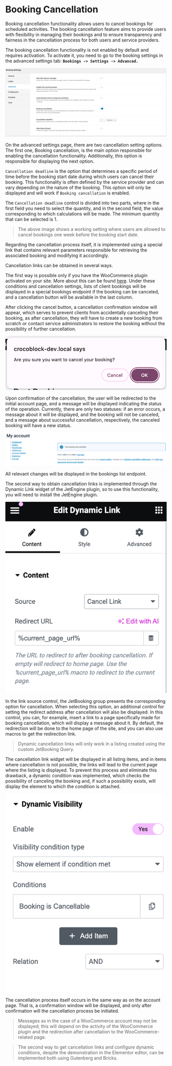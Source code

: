 # Booking Cancellation

Booking cancellation functionality allows users to cancel bookings for scheduled activities. The booking cancellation feature aims to provide users with flexibility in managing their bookings and to ensure transparency and fairness in the cancellation process for both users and service providers.

The booking cancellation functionality is not enabled by default and requires activation. To activate it, you need to go to the booking settings in the advanced settings tab: **`Bookings -> Settings -> Advanced.`**

![Booking Cancellation Settings](/06-jet-booking/03-features/02-booking-cancellation/assets/booking-cancellation-settings.png "Booking Cancellation Settings")

On the advanced settings page, there are two cancellation setting options. The first one, Booking cancellation, is the main option responsible for enabling the cancellation functionality. Additionally, this option is responsible for displaying the next option.

`Cancellation deadline` is the option that determines a specific period of time before the booking start date during which users can cancel their booking. This functionality is often defined by the service provider and can vary depending on the nature of the booking. This option will only be displayed and will work if `Booking cancellation` is enabled.

The `Cancellation deadline` control is divided into two parts, where in the first field you need to select the quantity, and in the second field, the value corresponding to which calculations will be made. The minimum quantity that can be selected is 1.

> The above image shows a working setting where users are allowed to cancel bookings one week before the booking start date.

Regarding the cancellation process itself, it is implemented using a special link that contains relevant parameters responsible for retrieving the associated booking and modifying it accordingly.

Cancellation links can be obtained in several ways.

The first way is possible only if you have the WooCommerce plugin activated on your site. More about this can be found [here](/06-jet-booking/03-features/01-booking-list-in-wc-my-account-page). Under these conditions and cancellation settings, lists of client bookings will be displayed in a special bookings endpoint if the booking can be canceled, and a cancellation button will be available in the last column.

After clicking the cancel button, a cancellation confirmation window will appear, which serves to prevent clients from accidentally canceling their booking, as after cancellation, they will have to create a new booking from scratch or contact service administrators to restore the booking without the possibility of further cancellation.

![Booking Cancellation Confirmation Window](/06-jet-booking/03-features/02-booking-cancellation/assets/booking-cancel-confirmation.png "Booking cancellation confirmation window")

Upon confirmation of the cancellation, the user will be redirected to the initial account page, and a message will be displayed indicating the status of the operation. Currently, there are only two statuses: if an error occurs, a message about it will be displayed, and the booking will not be canceled, and a message about successful cancellation, respectively, the canceled booking will have a new status.

![Booking Cancellation WoCommerce Notice](/06-jet-booking/03-features/02-booking-cancellation/assets/booking-cancel-notice.png "Message after cancellation")

All relevant changes will be displayed in the bookings list endpoint.

The second way to obtain cancellation links is implemented through the Dynamic Link widget of the JetEngine plugin, so to use this functionality, you will need to install the JetEngine plugin.

![Booking Cancellation with Dynamic Link Widget](/06-jet-booking/03-features/02-booking-cancellation/assets/dynamic-link-widget-cancel-source.png "Booking cancellation with dynamic link widget")

In the link source control, the JetBooking group presents the corresponding option for cancellation. When selecting this option, an additional control for setting the redirect address after cancellation will also be displayed. In this control, you can, for example, insert a link to a page specifically made for booking cancellation, which will display a message about it. By default, the redirection will be done to the home page of the site, and you can also use macros to get the redirection link.

> Dynamic cancellation links will only work in a listing created using the custom JetBooking Query.
 
The cancellation link widget will be displayed in all listing items, and in items where cancellation is not possible, the links will lead to the current page where the listing is displayed. To prevent this process and eliminate this drawback, a dynamic condition was implemented, which checks the possibility of canceling the booking and, if such a possibility exists, will display the element to which the condition is attached.

![Booking Cancellation Dynamic Visibility](/06-jet-booking/03-features/02-booking-cancellation/assets/dynamic-visibility-for-booking-cancellation.png "Booking cancellation dynamic visibility")

The cancellation process itself occurs in the same way as on the account page. That is, a confirmation window will be displayed, and only after confirmation will the cancellation process be initiated.

> Messages as in the case of a WooCommerce account may not be displayed; this will depend on the activity of the WooCommerce plugin and the redirection after cancellation to the WooCommerce-related page.

> The second way to get cancellation links and configure dynamic conditions, despite the demonstration in the Elementor editor, can be implemented both using Gutenberg and Bricks.
